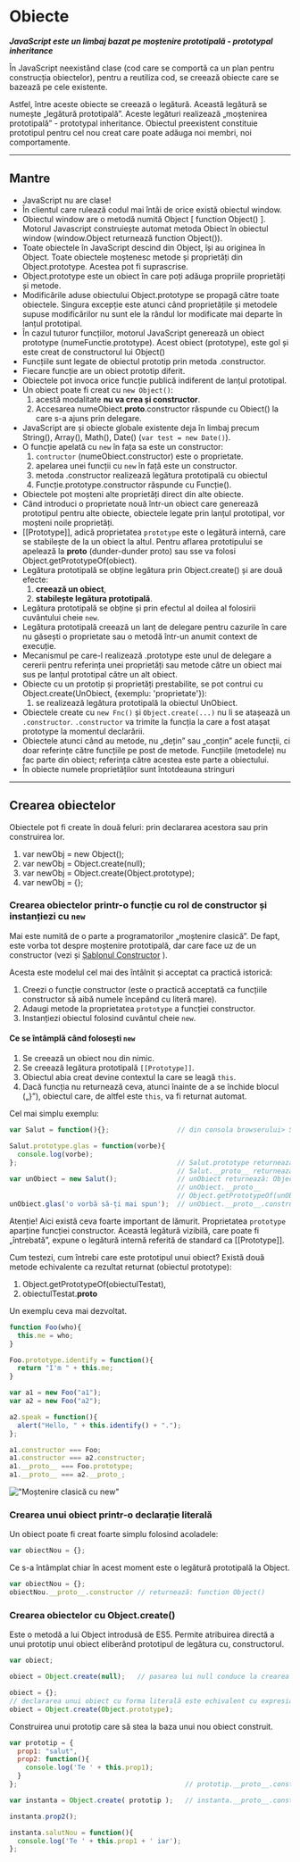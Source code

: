 # Obiecte

***JavaScript este un limbaj bazat pe moștenire prototipală - prototypal inheritance***

În JavaScript neexistând clase (cod care se comportă ca un plan pentru construcția obiectelor), pentru a reutiliza cod, se creează obiecte care se bazează pe cele existente.

Astfel, între aceste obiecte se creează o legătură. Această legătură se numește „legătură prototipală”. Aceste legături realizează „moștenirea prototipală” - prototypal inheritance. Obiectul preexistent constituie prototipul pentru cel nou creat care poate adăuga noi membri, noi comportamente.

---
## Mantre

- JavaScript nu are clase!
- În clientul care rulează codul mai întâi de orice există obiectul window.
- Obiectul window are o metodă numită Object [ function Object() ]. Motorul Javascript construiește automat metoda Obiect în obiectul window (window.Object returnează function Object()).
- Toate obiectele în JavaScript descind din Object, își au originea în Object. Toate obiectele moștenesc metode și proprietăți din Object.prototype. Acestea pot fi suprascrise.
- Object.prototype este un obiect în care poți adăuga propriile proprietăți și metode.
- Modificările aduse obiectului Object.prototype se propagă către toate obiectele. Singura excepție este atunci când proprietățile și metodele supuse modificărilor nu sunt ele la rândul lor modificate mai departe în lanțul prototipal.
- În cazul tuturor funcțiilor, motorul JavaScript generează un obiect prototype (numeFunctie.prototype). Acest obiect (prototype), este gol și este creat de constructorul lui Object()
- Funcțiile sunt legate de obiectul prototip prin metoda .constructor.
- Fiecare funcție are un obiect prototip diferit.
- Obiectele pot invoca orice funcție publică indiferent de lanțul prototipal.
- Un obiect poate fi creat cu `new Object()`:
  1. acestă modalitate **nu va crea și constructor**.
  2. Accesarea numeObiect.__proto__.constructor răspunde cu Obiect() la care s-a ajuns prin delegare.
- JavaScript are și obiecte globale existente deja în limbaj precum String(), Array(), Math(), Date() (```var test = new Date()```).
- O funcție apelată cu ```new``` în fața sa este un constructor:
  1. `contructor` (numeObiect.constructor) este o proprietate.
  2. apelarea unei funcții cu ```new``` în față este un constructor.
  3. metoda .constructor realizează legătura prototipală cu obiectul
  4. Funcție.prototype.constructor răspunde cu Funcție().
- Obiectele pot moșteni alte proprietăți direct din alte obiecte.
- Când introduci o proprietate nouă într-un obiect care generează prototipul pentru alte obiecte, obiectele legate prin lanțul prototipal, vor moșteni noile proprietăți.
- [[Prototype]], adică proprietatea `prototype` este o legătură internă, care se stabilește de la un obiect la altul. Pentru aflarea prototipului se apelează la __proto__ (dunder-dunder proto) sau sse va folosi Object.getPrototypeOf(obiect).
- Legătura prototipală se obține legătura prin Object.create() și are două efecte:
  1. **creează un obiect**,
  2. **stabilește legătura prototipală**.
- Legătura prototipală se obține și prin efectul al doilea al folosirii cuvântului cheie ```new```.
- Legătura prototipală creează un lanț de delegare pentru cazurile în care nu găsești o proprietate sau o metodă într-un anumit context de execuție.
- Mecanismul pe care-l realizează .prototype este unul de delegare a cererii pentru referința unei proprietăți sau metode către un obiect mai sus pe lanțul prototipal către un alt obiect.
- Obiecte cu un prototip și proprietăți prestabilite, se pot contrui cu Object.create(UnObiect, {exemplu: 'proprietate'}):
  1. se realizează legătura prototipală la obiectul UnObiect.
- Obiectele create cu `new Fnc()` și `Object.create(...)` nu li se atașează un `.constructor`. `.constructor` va trimite la funcția la care a fost atașat prototype la momentul declarării.
- Obiectele atunci când au metode, nu „dețin” sau „conțin” acele funcții, ci doar referințe către funcțiile pe post de metode. Funcțiile (metodele) nu fac parte din obiect; referința către acestea este parte a obiectului.
- În obiecte numele proprietăților sunt întotdeauna stringuri


---

## Crearea obiectelor

Obiectele pot fi create în două feluri: prin declararea acestora sau prin construirea lor.

1. var newObj = new Object();
2. var newObj = Object.create(null);
3. var newObj = Object.create(Object.prototype);
4. var newObj = {};

### Crearea obiectelor printr-o funcție cu rol de constructor și instanțiezi cu `new`

Mai este numită de o parte a programatorilor „moștenire clasică”. De fapt, este vorba tot despre moștenire prototipală, dar care face uz de un constructor (vezi și [Șablonul Constructor](../patterns/SabloaneDeCreare/Module/ModulePattern.md) ).

Acesta este modelul cel mai des întâlnit și acceptat ca practică istorică:
1. Creezi o funcție constructor (este o practică acceptată ca funcțiile constructor să aibă numele începând cu literă mare).
2. Adaugi metode la proprietatea `prototype` a funcției constructor.
3. Instanțiezi obiectul folosind cuvântul cheie `new`.

#### Ce se întâmplă când folosești `new`

1. Se creează un obiect nou din nimic.
2. Se creează legătura prototipală `[[Prototype]]`.
3. Obiectul abia creat devine contextul la care se leagă `this`.
4. Dacă funcția nu returnează ceva, atunci înainte de a se închide blocul („}”), obiectul care, de altfel este `this`, va fi returnat automat.

Cel mai simplu exemplu:

```js
var Salut = function(){};                 // din consola browserului> Salut returnează: function Salut()

Salut.prototype.glas = function(vorbe){
  console.log(vorbe);
};                                        // Salut.prototype returnează: Object{  glas: Salut.prototype.glas(), constructor: Salut() }
                                          // Salut.__proto__ returnează: function ()
var unObiect = new Salut();               // unObiect returnează: Object {}
                                          // unObiect.__proto__              returnează: Object{  glas: Salut.prototype.glas(), constructor: Salut() }
                                          // Object.getPrototypeOf(unObiect) returnează: Object{  glas: Salut.prototype.glas(), constructor: Salut() }
unObiect.glas('o vorbă să-ți mai spun');  // unObiect.__proto__.constructor returnează: function Salut()

```

Atenție! Aici există ceva foarte important de lămurit. Proprietatea `prototype` aparține funcției constructor. Această legătură vizibilă, care poate fi „întrebată”, expune o legătură internă referită de standard ca [[Prototype]].

Cum testezi, cum întrebi care este prototipul unui obiect? Există două metode echivalente ca rezultat returnat (obiectul prototype):
1. Object.getPrototypeOf(obiectulTestat),
2. obiectulTestat.__proto__

Un exemplu ceva mai dezvoltat.

```js
function Foo(who){
  this.me = who;
}

Foo.prototype.identify = function(){
  return "I'm " + this.me;
}

var a1 = new Foo("a1");
var a2 = new Foo("a2");

a2.speak = function(){
  alert("Hello, " + this.identify() + ".");
};

a1.constructor === Foo;
a1.constructor === a2.constructor;
a1.__proto__ === Foo.prototype;
a1.__proto__ === a2.__proto_;
```

!["Moștenire clasică cu new"](Prototype.svg)

### Crearea unui obiect printr-o declarație literală

Un obiect poate fi creat foarte simplu folosind acoladele:

```js
var obiectNou = {};
```

Ce s-a întâmplat chiar în acest moment este o legătură prototipală la Object.

```js
var obiectNou = {};
obiectNou.__proto__.constructor // returnează: function Object()
```

### Crearea obiectelor cu Object.create()

Este o metodă a lui Object introdusă de ES5.
Permite atribuirea directă a unui prototip unui obiect eliberând prototipul de legătura cu, constructorul.

```js
var obiect;

obiect = Object.create(null);   // pasarea lui null conduce la crearea unui obiect nou

obiect = {};
// declararea unui obiect cu forma literală este echivalent cu expresia de mai jos care are același efect:
obiect = Object.create(Object.prototype);
```

Construirea unui prototip care să stea la baza unui nou obiect construit.

```js
var prototip = {
  prop1: "salut",
  prop2: function(){
    console.log('Te ' + this.prop1);
  }
};                                          // prototip.__proto__.constructor răspunde: function Object()

var instanta = Object.create( prototip );   // instanta.__proto__.constructor răspunde: function Object()

instanta.prop2();

instanta.salutNou = function(){
  console.log('Te ' + this.prop1 + ' iar');
};
```
